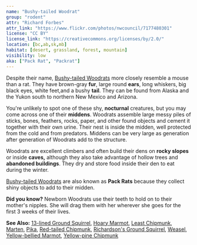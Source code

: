 ```yaml
---
name: "Bushy-tailed Woodrat"
group: "rodent"
attr: "Richard Forbes"
attr_link: "https://www.flickr.com/photos/nwcouncil/7177480301"
license: "CC BY"
license_link: "https://creativecommons.org/licenses/by/2.0/"
location: [bc,ab,sk,mb]
habitat: [desert, grassland, forest, mountain]
visibility: low
aka: ["Pack Rat", "Packrat"]
---
```

Despite their name, [Bushy-tailed Woodrats](/animals/buwrat/) more closely resemble a mouse than a rat. They have brown-gray **fur**, large round **ears**, long whiskers, big black eyes, white feet,and a bushy **tail**. They can be found from Alaska and the Yukon south to northern New Mexico and Arizona.

You're unlikely to spot one of these shy, **nocturnal** creatures, but you may come across one of their **middens**. Woodrats assemble large messy piles of sticks, bones, feathers, rocks, paper, and other found objects and cement it together with their own urine. Their nest is inside the midden, well protected from the cold and from predators. Middens can be very large as generation after generation of Woodrats add to the structure.

Woodrats are excellent climbers and often build their dens on **rocky slopes** or inside **caves,** although they also take advantage of hollow trees and **abandoned buildings**. They dry and store food inside their den to eat during the winter.

[Bushy-tailed Woodrats](/animals/buwrat/) are also known as **Pack Rats** because they collect shiny objects to add to their midden.

**Did you know?** Newborn Woodrats use their teeth to hold on to their mother's nipples. She will drag them with her wherever she goes for the first 3 weeks of their lives.

<!-- generated, do not edit -->
**See Also:**
[13-lined Ground Squirrel](/animals/13linegs/),
[Hoary Marmot](/animals/hoarymar/),
[Least Chipmunk](/animals/leastchip/),
[Marten](/animals/marten/),
[Pika](/animals/pika/),
[Red-tailed Chipmunk](/animals/retchip/),
[Richardson's Ground Squirrel](/animals/richgs/),
[Weasel](/animals/weasel/),
[Yellow-bellied Marmot](/animals/yelbelmar/),
[Yellow-pine Chipmunk](/animals/yelpchip/)
